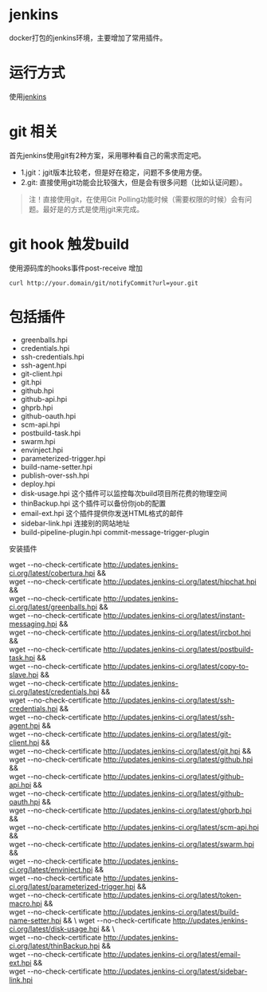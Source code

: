 # jenkins

docker打包的jenkins环境，主要增加了常用插件。

# 运行方式

使用[jenkins](https://github.com/cloudbees/jenkins-ci.org-docker)

# git 相关

首先jenkins使用git有2种方案，采用哪种看自己的需求而定吧。

- 1.jgit：jgit版本比较老，但是好在稳定，问题不多使用方便。
- 2.git: 直接使用git功能会比较强大，但是会有很多问题（比如认证问题）。

> 注！直接使用git，在使用Git Polling功能时候（需要权限的时候）会有问题。最好是的方式是使用jgit来完成。

# git hook 触发build

使用源码库的hooks事件post-receive 增加

	curl http://your.domain/git/notifyCommit?url=your.git

# 包括插件

 * greenballs.hpi
 * credentials.hpi
 * ssh-credentials.hpi
 * ssh-agent.hpi
 * git-client.hpi
 * git.hpi
 * github.hpi
 * github-api.hpi
 * ghprb.hpi
 * github-oauth.hpi
 * scm-api.hpi
 * postbuild-task.hpi
 * swarm.hpi
 * envinject.hpi
 * parameterized-trigger.hpi
 * build-name-setter.hpi
 * publish-over-ssh.hpi
 * deploy.hpi
 * disk-usage.hpi 这个插件可以监控每次build项目所花费的物理空间 
 * thinBackup.hpi 这个插件可以备份你job的配置  
 * email-ext.hpi 这个插件提供你发送HTML格式的邮件
 * sidebar-link.hpi 连接别的网站地址
 * build-pipeline-plugin.hpi
commit-message-trigger-plugin

安装插件

wget --no-check-certificate http://updates.jenkins-ci.org/latest/cobertura.hpi && \
wget --no-check-certificate http://updates.jenkins-ci.org/latest/hipchat.hpi && \
wget --no-check-certificate http://updates.jenkins-ci.org/latest/greenballs.hpi && \
wget --no-check-certificate http://updates.jenkins-ci.org/latest/instant-messaging.hpi && \
wget --no-check-certificate http://updates.jenkins-ci.org/latest/ircbot.hpi && \
wget --no-check-certificate http://updates.jenkins-ci.org/latest/postbuild-task.hpi && \
wget --no-check-certificate http://updates.jenkins-ci.org/latest/copy-to-slave.hpi && \
wget --no-check-certificate http://updates.jenkins-ci.org/latest/credentials.hpi && \
wget --no-check-certificate http://updates.jenkins-ci.org/latest/ssh-credentials.hpi && \
wget --no-check-certificate http://updates.jenkins-ci.org/latest/ssh-agent.hpi && \
wget --no-check-certificate http://updates.jenkins-ci.org/latest/git-client.hpi && \
wget --no-check-certificate http://updates.jenkins-ci.org/latest/git.hpi && \
wget --no-check-certificate http://updates.jenkins-ci.org/latest/github.hpi && \
wget --no-check-certificate http://updates.jenkins-ci.org/latest/github-api.hpi && \
wget --no-check-certificate http://updates.jenkins-ci.org/latest/github-oauth.hpi && \
wget --no-check-certificate http://updates.jenkins-ci.org/latest/ghprb.hpi && \
wget --no-check-certificate http://updates.jenkins-ci.org/latest/scm-api.hpi && \
wget --no-check-certificate http://updates.jenkins-ci.org/latest/swarm.hpi && \
wget --no-check-certificate http://updates.jenkins-ci.org/latest/envinject.hpi && \
wget --no-check-certificate http://updates.jenkins-ci.org/latest/parameterized-trigger.hpi && \
wget --no-check-certificate http://updates.jenkins-ci.org/latest/token-macro.hpi && \
wget --no-check-certificate http://updates.jenkins-ci.org/latest/build-name-setter.hpi && \	
wget --no-check-certificate http://updates.jenkins-ci.org/latest/disk-usage.hpi && \	
wget --no-check-certificate http://updates.jenkins-ci.org/latest/thinBackup.hpi && \
wget --no-check-certificate http://updates.jenkins-ci.org/latest/email-ext.hpi && \
wget --no-check-certificate http://updates.jenkins-ci.org/latest/sidebar-link.hpi